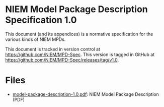 # NIEM Model Package Description Specification 1.0

This document (and its appendices) is a normative specification for the various kinds of NIEM MPDs.

This document is tracked in version control at <https://github.com/NIEM/MPD-Spec>. This version is tagged in GitHub at <https://github.com/NIEM/MPD-Spec/releases/tag/v1.0>.

# Files

- [model-package-description-1.0.pdf](model-package-description-1.0.pdf): NIEM Model Package Description (PDF)
